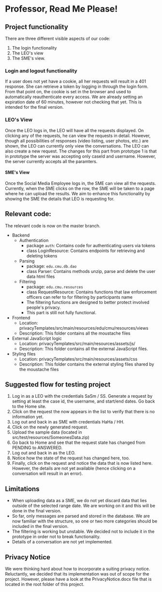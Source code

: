 # Professor, Read Me Please!
 

## Project functionality
There are three different visible aspects of our code:
1. The login functionality
2. The LEO's view
3. The SME's view.
 
### Login and logout functionality
If a user does not yet have a cookie, all her requests will result in a 401 response. She can retrieve a token by logging in through the login form. From that point on, the cookie is set in the browser and used to automatically reauthenticate every access. We are already setting an expiration date of 60 minutes, however not checking that yet. This is intended for the final version.
 
### LEO's View
Once the LEO logs in, the LEO will have all the requests displayed. On clicking any of the requests, he can view the requests in detail. However, though all possibilities of responses (video listing, user photos, etc.) are shown, the LEO can currently only view the conversations. The LEO can also create a new request. The changes for this part from prototype 1 is that in prototype the server was accepting only caseId and username. However, the server currently accepts all the paramters.

#### SME's View
Once the Social Media Employee logs in, the SME can view all the requests. Currently, when the SME clicks on the row, the SME will be taken to a page where he can upload the results. We aim to enhance this functionality by showing the SME the details that LEO is requesting for. 

## Relevant code:
The relevant code is now on the master branch.
- Backend
    - Authentication 
        - package `auth`: Contains code for authenticating users via tokens
        - class LoginResource: Contains endpoints for retrieving and deleting tokens
    - Parsing
        - package: `edu.cmu.db.dao`
        - class Parser: Contains methods unzip, parse and delete the user data html files
    - Filtering
        - package: `edu.cmu.resources`
        - class RequestResource: Contains functions that law enforcement officers can refer to for filtering by participants name
        - The filtering functions are designed to better protect involved people's privacy.
        - This part is still not fully functional.
- Frontend
	- Location: privacyTemplates/src/main/resources/edu/cmu/resources/views
	- Description: This folder contains all the moustache files
- External JavaScript logic
    - Location: privacyTemplates/src/main/resources/assets/js/
    - Description: This folder contains all the external JavaScript files.
- Styling files
	- Location: privacyTemplates/src/main/resources/assets/css
	- Description: This folder contains the external styling files shared by the moustache files
	
## Suggested flow for testing project
1. Log in as a LEO with the credentials SaSm / SS. Generate a request by setting at least the case id, the username, and start/end dates. Go back to the Home site.
1. Click on the request the now appears in the list to verify that there is no information yet.
1. Log out and back in as SME with credentials HaHa / HH. 
1. Click on the newly generated request.
1. Upload the sample data (located in src/test/resources/SomeonesData.zip)
1. Go back to Home and see that the request state has changed from PENDING to ANSWERED.
1. Log out and back in as the LEO.
1. Notice how the state of the request has changed here, too.
1. Finally, click on the request and notice the data that is now listed here. However, the details are not yet available (hence clicking on a conversation will result in an error).	

## Limitations
- When uploading data as a SME, we do not yet discard data that lies outside of the selected range date. We are working on it and this will be done in the final version.
- So far, only messages are parsed and stored in the database. We are now familiar with the structure, so one or two more categories should be included in the final version.
- The filtering is working but unstable. We decided not to include it in the prototype in order not to break functionality.
- Details of a conversation are not yet implemented.

## Privacy Notice
We were thinking hard about how to incorporate a suiting privacy notice. Reluctantly, we decided that its implementation was out of scope for the project. However, please have a look at the PrivacyNotice.docx file that is located in the root folder of this project. 